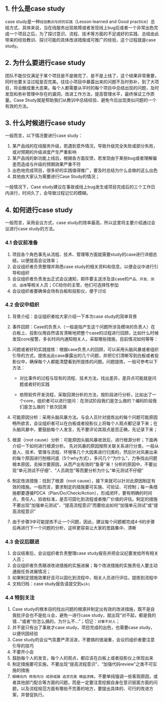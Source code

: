 ## 1. 什么是case study
case study是一种`经验教训与好的实践`（Lesson learned and Good practice）总结方式，具体来说，当在线服务出现故障或者发现线上bug后或者一个非常出色完成一个项目之后，为了探讨意识、流程、技术等方面的不足或好的实践、总结由此带来的经验教训、探讨可能的具体改进措施或可推广的经验，这个过程就是case study。

## 2. 为什么要进行case study
团队不能仅仅满足于某个项目是不是做完了、是不是上线了，这个结果非常重要，同时也要关注过程是否完美。往往小项目中暴露出来的问题不及时弥补，到了大项目，将会酿成重大恶果。每个人都需要从平时的每个项目中总结出现的问题，及时发现和弥补管理中存在的漏洞，改进工作方法，提高管理水平，最终保证工作质量。Case Study就是帮助我们从教训中总结经验、避免今后出现类似问题的一个有效的方法。

## 3. 什么时候进行case study
一般而言，以下情况要进行case study：

1. 某产品线的在线服务升级，若遇到意外情况，导致升级完全失败或部分失败，或对预期的升级进度产生严重影响
2. 某产品线的新功能上线后，根据各方面反馈，若发现由于某些bug或者理解偏差而造成与升级的预期效果严重不符
3. 出色地完成项目，很多好的实践值得推广，要及时总结为什么会做的这么出色
4. 其他由大家认为需要进行Case Study的情况；

一般情况下，Case study建议在事故或线上bug发生或项目完成后的三个工作日内进行，时间久了，会导致过程记忆的模糊。

## 4. 如何进行case study
一般而言，采用会议方式，case study的效率最高，所以这里将主要介绍通过会议进行case study的方法。

### 4.1 会议前准备

1. 项目各个角色事先从流程、技术、管理等方面就需要study的case进行详细总结，以便提高会议效率；
2. 会议组织者负责整理并熟悉case study的相关资料和信息，以便会议中进行引导和组织
3. 会议组织者负责发出正式会议通知，邮件要主送涉及该case的`产品、开发、测试、运维`等相关人员；CC给你的主管，他们可选择性参加
4. 会议组织者要确保会场有白板和投影仪，便于讨论

### 4.2 会议中组织
1. 背景介绍：会议组织者给大家介绍一下本次case study的简单背景
2. 事件回顾：Case的负责人（一般是指产生这个问题所涉及模块的负责人）在白板上、投影仪用自然语言清晰地把整个case的过程进行回顾，比如什么时候发现core报警，多长时间内通知相关人，采取哪些措施，目前情况如何等等： 
3. 问题或者好的实践提炼：根据case负责人的回顾，可以采用头脑风暴或者组织引导的方式，提炼出此case暴露出的几个问题，并把它们清晰写到白板或者投影仪中，确保每个人都能清楚看到所提炼的问题。问题提炼，一般可参考以下方法：
	
	* 对比事件的过程与现有的流程、技术方法，找出差异，差异点可能就是问题或者好的实践
	
	* 依照软件开发流程，采取回溯分析的方法，按阶段进行分析，比如出了一个core，组织者可以进行提问：在测试阶段我们是怎么做的？编码阶段我们是怎么做的？依次回溯

4. 可能原因分析：采用头脑风暴方法。与会人员针对提炼出的每个问题可能原因畅所欲言，会议组织者可以在白板或者投影仪上将每个人观点都记录下来；在头脑风暴中，要鼓励每个人发言，先不要评论其观点是否正确，先记录下来；
5. 根源（root cause）分析：可能原因头脑风暴收敛后，进行根源分析；下面再介绍一下如何进行根源分析。
先对风暴的原因按照关联关系进行分类，一般从是人、技术、管理与流程、环境等几个大因素进行归类的，然后针对风暴出来的每个原因进行刨根问底（5个why方式），多问几个“为什么”，力争找出问题根本原因，去掉次要原因，从而产出有效的“鱼骨”来！分析的原因中，不要出现“单元测试不仔细”、“人员疏忽”等而要分析为什么“单元测试不仔细”
6. 制定改进措施：找到了根源（root cause），接下来就可以针对此原因制定有效的措施。一般而言，要求制定的措施要可实施、可验证、可控制；每一条措施都要遵循PDCA（Plan/Do/Check/Action），形成闭环，要有明确的时间点，责任人，验收标准，是否可固化到流程或者推广价值的评估。制定的措施不要出现“加强单元测试”、“提高流程意识”而要给出如何“加强单元测试”或“提高流程意识”
7. 由于步骤3中可能提炼不止一个问题，因此，建议每个问题都完成4-6的步骤后再进行下一个问题的分析，这样更容易让大家的思路集中、清晰


### 4.3 会议后跟进

1. 会议结束后，会议组织者负责整理case study报告并把会议纪要发给所有相关人员；
2. 会议组织者负责跟进改进措施的实施进展；每个改进措施的实施责任人要主动通报任务进展情况；
3. 如果制定措施效果好且可以固化到流程中，相关人员进行评估，提炼到流程中
4. 文档归档：case study报告请提交到`wiki`

### 4.4 特别关注

1. Case study的根本目的找出问题的根源并制定出有效的改进措施，既不是自我批评会也不是批斗会，避免一进行case study，就出现“对不起，都是我的错…”或者“你怎么搞的，为什么不…”；切记：`对事不对人`；
2. 并不是只有出了事故才case study，项目完成的出色，也需要case study，以便巩固经验
3. Case study的会议气氛要严肃活泼，不要搞的很凝重，会议的组织者要注意引导的技巧
4. 不要开小会
5. 鼓励每个人的发言，每个人的观点，都应该在白板上或者投影仪上体现出来
6. 制定措施要可实施，不要出现“提高流程意识”、“加强代码review”之类不可实施的措施
7. `眼睛向内 修炼内功 戒骄戒躁 追求完美 精益求精`，不要单纯强调一些客观原因，或者其他部门配合等方面的问题，而是一定要注意挖掘自身在意识层面方面的问题，以及流程规范方面有哪些不完善的地方，要提出具体的、可行的改进方案，并督促执行。
